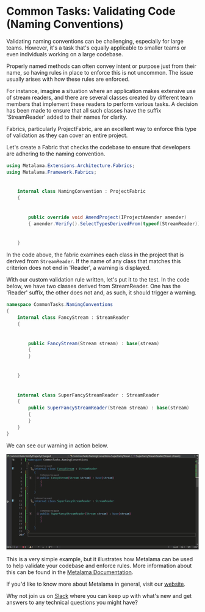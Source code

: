 # Common Tasks: Validating Code (Naming Conventions)

Validating naming conventions can be challenging, especially for large teams. However, it's a task that's equally applicable to smaller teams or even individuals working on a large codebase.

Properly named methods can often convey intent or purpose just from their name, so having rules in place to enforce this is not uncommon. The issue usually arises with how these rules are enforced.

For instance, imagine a situation where an application makes extensive use of stream readers, and there are several classes created by different team members that implement these readers to perform various tasks. A decision has been made to ensure that all such classes have the suffix 'StreamReader' added to their names for clarity.

Fabrics, particularly ProjectFabric, are an excellent way to enforce this type of validation as they can cover an entire project.

Let's create a Fabric that checks the codebase to ensure that developers are adhering to the naming convention.

```c#
using Metalama.Extensions.Architecture.Fabrics;
using Metalama.Framework.Fabrics;


    internal class NamingConvention : ProjectFabric
    {


        public override void AmendProject(IProjectAmender amender)
        { amender.Verify().SelectTypesDerivedFrom(typeof(StreamReader)).MustRespectNamingConvention("*Reader"); }


    }
```

In the code above, the fabric examines each class in the project that is derived from `StreamReader`. If the name of any class that matches this criterion does not end in 'Reader', a warning is displayed.

With our custom validation rule written, let's put it to the test. In the code below, we have two classes derived from StreamReader. One has the 'Reader' suffix, the other does not and, as such, it should trigger a warning.

```c#
namespace CommonTasks.NamingConventions
{
    internal class FancyStream : StreamReader
    {


        public FancyStream(Stream stream) : base(stream)
        {
        }


    }


    internal class SuperFancyStreamReader : StreamReader
    {
        public SuperFancyStreamReader(Stream stream) : base(stream)
        {
        }
    }
}
```

We can see our warning in action below.

![](images/ct3.gif)

This is a very simple example, but it illustrates how Metalama can be used to help validate your codebase and enforce rules. More information about this can be found in the [Metalama Documentation](https://doc.postsharp.net/metalama/conceptual/architecture/naming-conventions).

If you'd like to know more about Metalama in general, visit our [website](https://www.postsharp.net/metalama).

Why not join us on [Slack](https://www.postsharp.net/slack) where you can keep up with what's new and get answers to any technical questions you might have?

